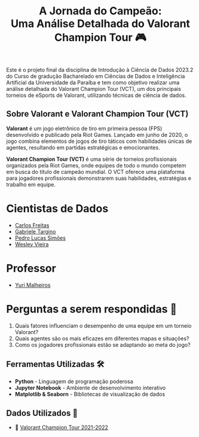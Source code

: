 <h1 align="center">A Jornada do Campeão: <br> Uma Análise Detalhada do Valorant Champion Tour 🎮</h1>
<br>

Este é o projeto final da disciplina de Introdução à Ciência de Dados 2023.2 do Curso de gradução Bacharelado em Ciências de Dados e Inteligência Artificial da Universidade da Paraíba e tem como objetivo realizar uma análise detalhada do Valorant Champion Tour (VCT), um dos principais torneios de eSports de Valorant, utilizando técnicas de ciência de dados.

## Sobre Valorant e Valorant Champion Tour (VCT)

**Valorant** é um jogo eletrônico de tiro em primeira pessoa (FPS) desenvolvido e publicado pela Riot Games. Lançado em junho de 2020, o jogo combina elementos de jogos de tiro táticos com habilidades únicas de agentes, resultando em partidas estratégicas e emocionantes.

**Valorant Champion Tour (VCT)** é uma série de torneios profissionais organizados pela Riot Games, onde equipes de todo o mundo competem em busca do título de campeão mundial. O VCT oferece uma plataforma para jogadores profissionais demonstrarem suas habilidades, estratégias e trabalho em equipe.

# Cientistas de Dados
* [Carlos Freitas](https://github.com/carlimmsantos)
* [Gabriele Targino](https://github.com/gabitargino)
* [Pedro Lucas Simões](https://github.com/pedroLucabral)
* [Wesley Vieira](https://github.com/wesleyvieira1)

# Professor
* [Yuri Malheiros](https://github.com/yurimalheiros)

# Perguntas a serem respondidas 🤔

1. Quais fatores influenciam o desempenho de uma equipe em um torneio Valorant?
2. Quais agentes são os mais eficazes em diferentes mapas e situações?
3. Como os jogadores profissionais estão se adaptando ao meta do jogo?

## Ferramentas Utilizadas 🛠️
* **Python** - Linguagem de programação poderosa
* **Jupyter Notebook** - Ambiente de desenvolvimento interativo
* **Matplotlib & Seaborn** - Bibliotecas de visualização de dados

## Dados Utilizados 📖
* 🔎 [Valorant Champion Tour 2021-2022](https://www.kaggle.com/datasets/ryanluong1/valorant-champion-tour-2021-2023-data)

